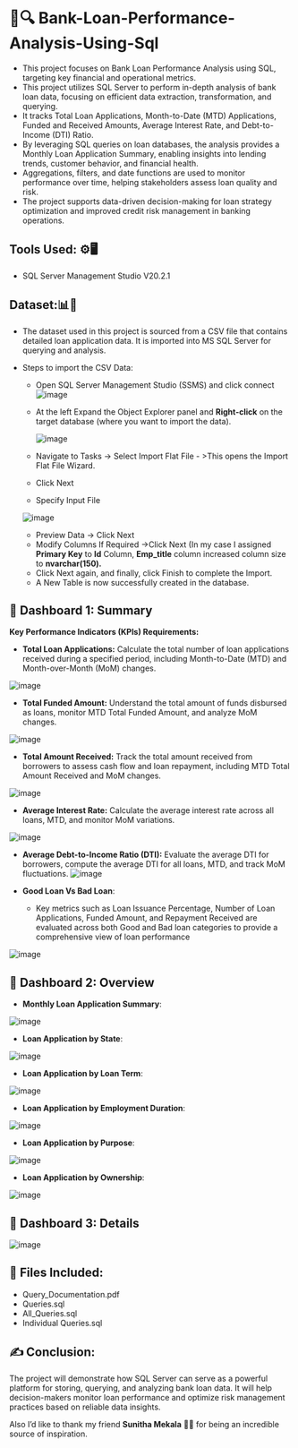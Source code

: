 # 🏦🔍 Bank-Loan-Performance-Analysis-Using-Sql
- This project focuses on Bank Loan Performance Analysis using SQL, targeting key financial and operational metrics.
- This project utilizes SQL Server to perform in-depth analysis of bank loan data, focusing on efficient data extraction, transformation, and querying.
- It tracks Total Loan Applications, Month-to-Date (MTD) Applications, Funded and Received Amounts, Average Interest Rate, and Debt-to-Income (DTI) Ratio.
- By leveraging SQL queries on loan databases, the analysis provides a Monthly Loan Application Summary, enabling insights into lending trends, customer behavior, and 
  financial health.
- Aggregations, filters, and date functions are used to monitor performance over time, helping stakeholders assess loan quality and risk.
- The project supports data-driven decision-making for loan strategy optimization and improved credit risk management in banking operations.
## Tools Used: ⚙️🖥️
- SQL Server Management Studio V20.2.1
## Dataset:📊📁
- The dataset used in this project is sourced from a CSV file that contains detailed loan application data. It is imported into MS SQL Server for querying and 
 analysis.
- Steps to import the CSV Data:
   - Open SQL Server Management Studio (SSMS) and click connect
     ![image](https://github.com/user-attachments/assets/ec607e15-c391-4e36-bec8-df86161e74c8)
   - At the left Expand the Object Explorer panel and **Right-click** on the target database (where you want to import the data).
     
     ![image](https://github.com/user-attachments/assets/de3b3378-d3c0-4ad6-b703-6651133d6c53)
   - Navigate to Tasks → Select Import Flat File - >This opens the Import Flat File Wizard.
   - Click Next
   - Specify Input File
     
    ![image](https://github.com/user-attachments/assets/4283fe47-783b-4cb5-a519-42343d8123a1)

   - Preview Data -> Click Next
   - Modify Columns If Required ->Click Next (In my case I assigned **Primary Key** to **Id** Column, **Emp_title** column increased column size to **nvarchar(150).**
   - Click Next again, and finally, click Finish to complete the Import.
   - A New Table is now successfully created in the database.

## 🧮 Dashboard 1: Summary
**Key Performance Indicators (KPIs) Requirements:**
- **Total Loan Applications:** Calculate the total number of loan applications received during a specified period, including Month-to-Date (MTD) and Month-over-Month (MoM) changes.

![image](https://github.com/user-attachments/assets/e605c321-9d60-4b3d-939f-2097ae974f32)

- **Total Funded Amount:** Understand the total amount of funds disbursed as loans, monitor MTD Total Funded Amount, and analyze MoM changes.

![image](https://github.com/user-attachments/assets/62d24f3c-d909-4e6d-bdc9-6084e7094ca1)

- **Total Amount Received:** Track the total amount received from borrowers to assess cash flow and loan repayment, including MTD Total Amount Received and MoM changes.

![image](https://github.com/user-attachments/assets/2d7fbfb1-6491-4224-b5c8-d111252d756b)

- **Average Interest Rate:** Calculate the average interest rate across all loans, MTD, and monitor MoM variations.

![image](https://github.com/user-attachments/assets/83121c04-c01b-408f-9e86-b76bc157c7c2)

- **Average Debt-to-Income Ratio (DTI):** Evaluate the average DTI for borrowers, compute the average DTI for all loans, MTD, and track MoM fluctuations.
![image](https://github.com/user-attachments/assets/29b6cda3-5d14-47df-9f97-a5848a118332)

- **Good Loan Vs Bad Loan**:
  - Key metrics such as Loan Issuance Percentage, Number of Loan Applications, Funded Amount, and Repayment Received are evaluated across both Good and Bad loan 
   categories to provide a comprehensive view of loan performance

![image](https://github.com/user-attachments/assets/f8a20652-690c-4e57-8108-7a208b532399)

## 🧮 Dashboard 2: Overview 

- **Monthly Loan Application Summary**:

![image](https://github.com/user-attachments/assets/e402e3e4-7fe2-438f-9993-d13650513874)

- **Loan Application by State**:
  
![image](https://github.com/user-attachments/assets/b15265c2-5fca-4333-aaad-278ba9b312d4)

- **Loan Application by Loan Term**:
  
![image](https://github.com/user-attachments/assets/63ee816a-d95e-4cf2-8d21-00e53b498f77)

- **Loan Application by Employment Duration**:

![image](https://github.com/user-attachments/assets/b5632604-a5ad-4289-82ed-f15988e20542)

- **Loan Application by Purpose**:
  
![image](https://github.com/user-attachments/assets/6b723c51-1e4b-48fb-bc86-535695dd6a05)

- **Loan Application by Ownership**:
  
![image](https://github.com/user-attachments/assets/dc6f9045-8928-44c8-aa8f-ff6151869a72)

## 🧮 Dashboard 3: Details

![image](https://github.com/user-attachments/assets/2d7c4af1-8686-4a11-9d00-10d151931fdd)

## 📁 Files Included:
 - Query_Documentation.pdf
 - Queries.sql
 - All_Queries.sql
 - Individual Queries.sql

## ✍️ Conclusion:
The project will demonstrate how SQL Server can serve as a powerful platform for storing, querying, and analyzing bank loan data. It will help decision-makers monitor loan performance and optimize risk management practices based on reliable data insights.

Also I’d like to thank my friend **Sunitha Mekala** 👫🙏 for being an incredible source of inspiration.
